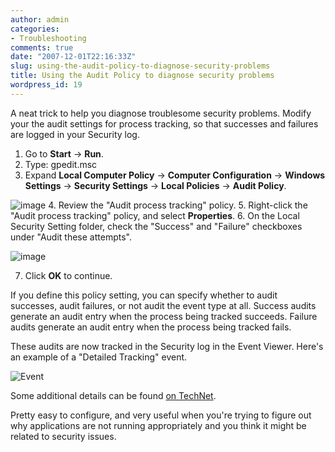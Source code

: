 ```yaml
---
author: admin
categories:
- Troubleshooting
comments: true
date: "2007-12-01T22:16:33Z"
slug: using-the-audit-policy-to-diagnose-security-problems
title: Using the Audit Policy to diagnose security problems
wordpress_id: 19
---
```


A neat trick to help you diagnose troublesome security problems. Modify your the audit settings for process tracking, so that successes and failures are logged in your Security log.

  1. Go to **Start** -> **Run**. 
  2. Type: gpedit.msc  
  3. Expand **Local Computer Policy** -> **Computer Configuration** -> **Windows Settings** -> **Security Settings** -> **Local Policies** -> **Audit Policy**.  
  
![image](https://wadewegner.blob.core.windows.net/wordpress/content/binary/WindowsLiveWriter/UsingtheAuditPolicytodiagnosesecuritypro_74CD/image_thumb_2.png)
  4. Review the "Audit process tracking" policy. 
  5. Right-click the "Audit process tracking" policy, and select **Properties**. 
  6. On the Local Security Setting folder, check the "Success" and "Failure" checkboxes under "Audit these attempts". 

![image](https://wadewegner.blob.core.windows.net/wordpress/content/binary/WindowsLiveWriter/UsingtheAuditPolicytodiagnosesecuritypro_74CD/image_thumb_4.png)

  7. Click **OK** to continue.

If you define this policy setting, you can specify whether to audit successes, audit failures, or not audit the event type at all. Success audits generate an audit entry when the process being tracked succeeds. Failure audits generate an audit entry when the process being tracked fails.

These audits are now tracked in the Security log in the Event Viewer. Here's an example of a "Detailed Tracking" event.

![Event](https://wadewegner.blob.core.windows.net/wordpress/content/binary/WindowsLiveWriter/UsingtheAuditPolicytodiagnosesecuritypro_74CD/Event_thumb.jpg)

Some additional details can be found [on TechNet](http://technet2.microsoft.com/windowsserver/en/library/0a642c0c-387a-44f5-bfd9-951b87fd13801033.mspx?mfr=true).

Pretty easy to configure, and very useful when you're trying to figure out why applications are not running appropriately and you think it might be related to security issues.
